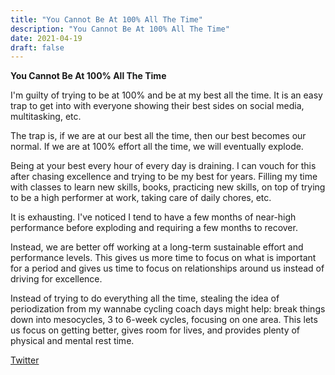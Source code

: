 ```yaml
---
title: "You Cannot Be At 100% All The Time"
description: "You Cannot Be At 100% All The Time"
date: 2021-04-19
draft: false
---
```

**You Cannot Be At 100% All The Time**

I'm guilty of trying to be at 100% and be at my best all the time. It is an easy trap to get into with everyone showing their best sides on social media, multitasking, etc.

The trap is, if we are at our best all the time, then our best becomes our normal.  If we are at 100% effort all the time, we will eventually explode.  

Being at your best every hour of every day is draining. I can vouch for this after chasing excellence and trying to be my best for years.  Filling my time with classes to learn new skills, books, practicing new skills, on top of trying to be a high performer at work, taking care of daily chores, etc.  

It is exhausting. I've noticed I tend to have a few months of near-high performance before exploding and requiring a few months to recover.  

Instead, we are better off working at a long-term sustainable effort and performance levels. This gives us more time to focus on what is important for a period and gives us time to focus on relationships around us instead of driving for excellence. 

Instead of trying to do everything all the time, stealing the idea of periodization from my wannabe cycling coach days might help: break things down into mesocycles, 3 to 6-week cycles, focusing on one area.  This lets us focus on getting better, gives room for lives, and provides plenty of physical and mental rest time. 

[Twitter](https://twitter.com/hippiebikeracer/status/1384129954099519505?s=20)

